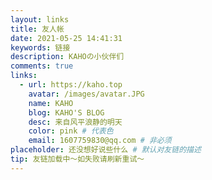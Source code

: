 ```yaml
---
layout: links
title: 友人帐
date: 2021-05-25 14:41:31
keywords: 链接
description: KAHOの小伙伴们
comments: true
links:
  - url: https://kaho.top
    avatar: /images/avatar.JPG
    name: KAHO
    blog: KAHO'S BLOG
    desc: 来自风平浪静的明天
    color: pink # 代表色
    email: 1607759830@qq.com # 非必须
placeholder: 还没想好说些什么 # 默认对友链的描述
tip: 友链加载中～如失败请刷新重试～
---
```


